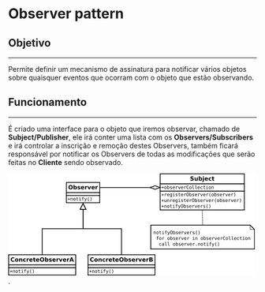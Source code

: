 # Observer pattern

## Objetivo
---
Permite definir um mecanismo de assinatura para notificar vários objetos sobre quaisquer eventos que ocorram com o objeto que estão observando.


## Funcionamento
---
É criado uma interface para o objeto que iremos observar, chamado de **Subject/Publisher**, ele irá conter uma lista com os **Observers/Subscribers** e irá controlar a inscrição e remoção destes Observers, também ficará responsável por notificar os Observers de todas as modificações que serão feitas no **Cliente** sendo observado.

![Observer UML](../../Imgs/Observer.png "Observer UML").
